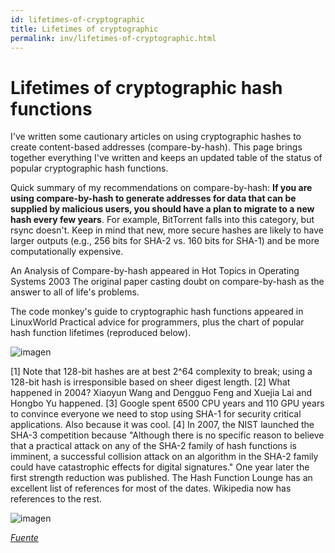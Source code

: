 ```yaml
---
id: lifetimes-of-cryptographic
title: Lifetimes of cryptographic
permalink: inv/lifetimes-of-cryptographic.html
---
```

# Lifetimes of cryptographic hash functions

I've written some cautionary articles on using cryptographic hashes to create content-based addresses (compare-by-hash). This page brings together everything I've written and keeps an updated table of the status of popular cryptographic hash functions.

Quick summary of my recommendations on compare-by-hash: **If you are using compare-by-hash to generate addresses for data that can be supplied by malicious users, you should have a plan to migrate to a new hash every few years**. For example, BitTorrent falls into this category, but rsync doesn't. Keep in mind that new, more secure hashes are likely to have larger outputs (e.g., 256 bits for SHA-2 vs. 160 bits for SHA-1) and be more computationally expensive.

An Analysis of Compare-by-hash appeared in Hot Topics in Operating Systems 2003 The original paper casting doubt on compare-by-hash as the answer to all of life's problems.

The code monkey's guide to cryptographic hash functions appeared in LinuxWorld Practical advice for programmers, plus the chart of popular hash function lifetimes (reproduced below).

<div class="md-div-center">
<img alt="imagen" src="{{ site.baseurl }}/img/tabla.png" class="md-img md-center">
</div>

[1] Note that 128-bit hashes are at best 2^64 complexity to break; using a 128-bit hash is irresponsible based on sheer digest length.
[2] What happened in 2004? Xiaoyun Wang and Dengguo Feng and Xuejia Lai and Hongbo Yu happened.
[3] Google spent 6500 CPU years and 110 GPU years to convince everyone we need to stop using SHA-1 for security critical applications. Also because it was cool.
[4] In 2007, the NIST launched the SHA-3 competition because "Although there is no specific reason to believe that a practical attack on any of the SHA-2 family of hash functions is imminent, a successful collision attack on an algorithm in the SHA-2 family could have catastrophic effects for digital signatures." One year later the first strength reduction was published.
The Hash Function Lounge has an excellent list of references for most of the dates. Wikipedia now has references to the rest.

<div class="md-div-center">
<img alt="imagen" src="{{ site.baseurl }}/img/tabla1.png" class="md-img md-center">
</div>

<a href="http://valerieaurora.org/hash.html" target="_blank">*Fuente*</a>
